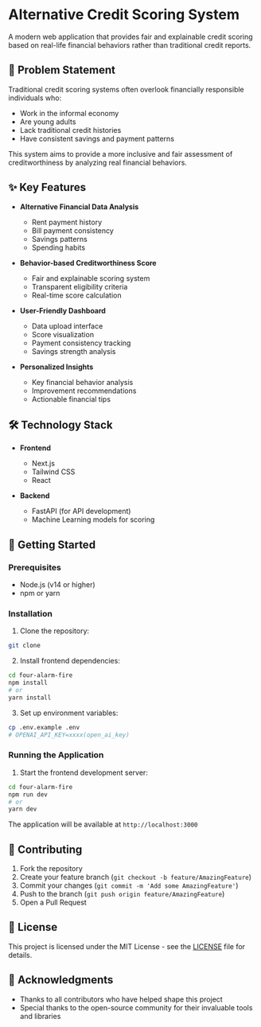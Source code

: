 # Alternative Credit Scoring System

A modern web application that provides fair and explainable credit scoring based on real-life financial behaviors rather than traditional credit reports.

## 🎯 Problem Statement

Traditional credit scoring systems often overlook financially responsible individuals who:

- Work in the informal economy
- Are young adults
- Lack traditional credit histories
- Have consistent savings and payment patterns

This system aims to provide a more inclusive and fair assessment of creditworthiness by analyzing real financial behaviors.

## ✨ Key Features

- **Alternative Financial Data Analysis**

  - Rent payment history
  - Bill payment consistency
  - Savings patterns
  - Spending habits

- **Behavior-based Creditworthiness Score**

  - Fair and explainable scoring system
  - Transparent eligibility criteria
  - Real-time score calculation

- **User-Friendly Dashboard**

  - Data upload interface
  - Score visualization
  - Payment consistency tracking
  - Savings strength analysis

- **Personalized Insights**
  - Key financial behavior analysis
  - Improvement recommendations
  - Actionable financial tips

## 🛠️ Technology Stack

- **Frontend**

  - Next.js
  - Tailwind CSS
  - React

- **Backend**
  - FastAPI (for API development)
  - Machine Learning models for scoring

## 🚀 Getting Started

### Prerequisites

- Node.js (v14 or higher)
- npm or yarn

### Installation

1. Clone the repository:

```bash
git clone
```

2. Install frontend dependencies:

```bash
cd four-alarm-fire
npm install
# or
yarn install
```

3. Set up environment variables:

```bash
cp .env.example .env
# OPENAI_API_KEY=xxxx(open_ai_key)
```

### Running the Application

1. Start the frontend development server:

```bash
cd four-alarm-fire
npm run dev
# or
yarn dev
```

The application will be available at `http://localhost:3000`

## 🤝 Contributing

1. Fork the repository
2. Create your feature branch (`git checkout -b feature/AmazingFeature`)
3. Commit your changes (`git commit -m 'Add some AmazingFeature'`)
4. Push to the branch (`git push origin feature/AmazingFeature`)
5. Open a Pull Request

## 📝 License

This project is licensed under the MIT License - see the [LICENSE](LICENSE) file for details.

## 🙏 Acknowledgments

- Thanks to all contributors who have helped shape this project
- Special thanks to the open-source community for their invaluable tools and libraries
